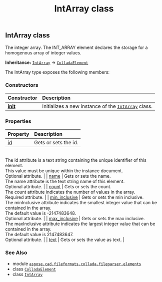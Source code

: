 ﻿---
title: IntArray class
second_title: Aspose.CAD for Python via .NET API References
description: 
type: docs
weight: 590
url: /python-net/aspose.cad.fileformats.collada.fileparser.elements/intarray/
is_root: false
---

## IntArray class

The integer array.
The INT_ARRAY element declares the storage for a homogenous array of integer values.



**Inheritance:** [`IntArray`](/cad/python-net/aspose.cad.fileformats.collada.fileparser.elements/intarray) → 
[`ColladaElement`](/cad/python-net/aspose.cad.fileformats.collada.fileparser.elements/colladaelement)



The IntArray type exposes the following members:

### Constructors
| Constructor | Description |
| :- | :- |
| [__init__](/cad/python-net/aspose.cad.fileformats.collada.fileparser.elements/intarray/__init__/#) | Initializes a new instance of the [`IntArray`](/cad/python-net/aspose.cad.fileformats.collada.fileparser.elements/intarray) class. |


### Properties
| Property | Description |
| :- | :- |
| [id](/cad/python-net/aspose.cad.fileformats.collada.fileparser.elements/intarray/id) | Gets or sets the id.<br/>The id attribute is a text string containing the unique identifier of this element.<br/>This value must be unique within the instance document.<br/>Optional attribute. |
| [name](/cad/python-net/aspose.cad.fileformats.collada.fileparser.elements/intarray/name) | Gets or sets the name.<br/>The name attribute is the text string name of this element.<br/>Optional attribute. |
| [count](/cad/python-net/aspose.cad.fileformats.collada.fileparser.elements/intarray/count) | Gets or sets the count.<br/>The count attribute indicates the number of values in the array.<br/>Required attribute. |
| [min_inclusive](/cad/python-net/aspose.cad.fileformats.collada.fileparser.elements/intarray/min_inclusive) | Gets or sets the min inclusive.<br/>The minInclusive attribute indicates the smallest integer value that can be contained in the array.<br/>The default value is -2147483648.<br/>Optional attribute. |
| [max_inclusive](/cad/python-net/aspose.cad.fileformats.collada.fileparser.elements/intarray/max_inclusive) | Gets or sets the max inclusive.<br/>The maxInclusive attribute indicates the largest integer value that can be contained in the array.<br/>The default value is 2147483647.<br/>Optional attribute. |
| [text](/cad/python-net/aspose.cad.fileformats.collada.fileparser.elements/intarray/text) | Gets or sets the value as text. |



### See Also
* module [`aspose.cad.fileformats.collada.fileparser.elements`](..)
* class [`ColladaElement`](/cad/python-net/aspose.cad.fileformats.collada.fileparser.elements/colladaelement)
* class [`IntArray`](/cad/python-net/aspose.cad.fileformats.collada.fileparser.elements/intarray)
